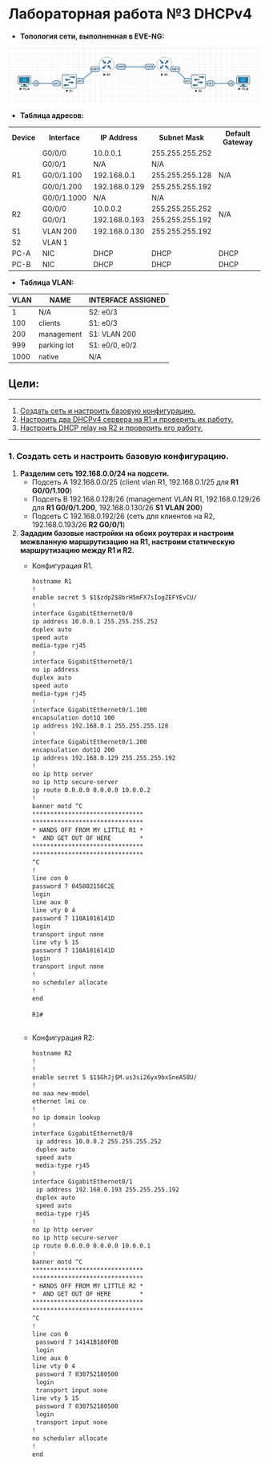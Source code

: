 # Лабораторная работа №3 DHCPv4
  - **Топология сети, выполненная в EVE-NG:**

 ![topology](https://github.com/MIranaNightshade/otus-networks/blob/main/lab3_DHCP/DHCPv4/jpeg/Topologyv4.png)
 
   
  - **Таблица адресов:**
    
<table>
   <tr>
   <th>Device</th>
        <th>Interface</th>
        <th>IP Address</th>
		<th>Subnet Mask</th>
		<th>Default Gateway</th>
   </tr>
   <tr>
   <td rowspan = 5>R1</td>
   <td>G0/0/0</td>
   <td>10.0.0.1</td>
   <td>255.255.255.252</td>
   <td rowspan = 5>N/A</td>
   </tr>
   <td>G0/0/1</td>
   <td>N/A</td>
   <td>N/A</td>
   <tr>
  <td>G0/0/1.100</td>
  <td>192.168.0.1</td>
  <td>255.255.255.128</td>

   </tr>
   <tr>
    <td>G0/0/1.200</td>
	<td>192.168.0.129</td>
  <td>255.255.255.192</td>
   </tr>
   <td>G0/0/1.1000</td>
    <td>N/A</td>
	 <td>N/A</td>
   <tr>
   <td rowspan = 2>R2</td>
   <td >G0/0/0</td>
   <td >10.0.0.2</td>
   <td >255.255.255.252</td>
   <td rowspan = 2 >N/A</td>
   </tr>
   <tr>
   <td >G0/0/1</td>
	 <td >192.168.0.193</td>
	  <td >255.255.255.192</td>
   </tr>
   <tr>
   <td >S1</td>
   <td >VLAN 200</td>
   <td >192.168.0.130</td>
   <td >255.255.255.192</td>
   <td ></td>
   </tr>
   <tr>
   <td >S2</td>
   <td >VLAN 1</td>
    <td ></td>
   <td ></td>
   <td ></td>
   </tr>
   <tr>
    <td >PC-A</td>
	<td >NIC</td>
	<td >DHCP</td>
	<td >DHCP</td>
	<td >DHCP</td>
   </tr>
	<tr>
	<td >PC-B</td>
	<td >NIC</td>
	<td >DHCP</td>
	<td >DHCP</td>
	<td >DHCP</td>
	</tr>
</table>


  - **Таблица VLAN:**

   | VLAN | NAME  | INTERFACE ASSIGNED |
  | -----| ----| -----|
  | 1 | N/A | S2: e0/3 |
  | 100 | clients | S1: e0/3 |
  | 200 | management | S1: VLAN 200   |
  | 999 | parking lot | S1: e0/0, e0/2|
  |1000 | native | N/A |

  ## Цели:
  __________________________________________________________________________________________
   1. [Создать сеть и настроить базовую конфигурацию.](#title1)
   2. [Настроить два DHCPv4 сервера на R1 и проверить их работу.](#title2)
   3. [Настроить DHCP relay на R2 и проверить его работу.](#title3)
   __________________________________________________________________________________________
   
  ### <a id="title1"> 1. Создать сеть и настроить базовую конфигурацию.</a>
  
   1. **Разделим сеть 192.168.0.0/24 на подсети.**
      - Подсеть А 192.168.0.0/25 (client vlan R1, 192.168.0.1/25 для **R1 G0/0/1.100**)
      - Подсеть В 192.168.0.128/26 (management VLAN R1, 192.168.0.129/26 для **R1 G0/0/1.200**, 192.168.0.130/26 **S1 VLAN 200**)
      - Подсеть С 192.168.0.192/26 (сеть для клиентов на R2, 192.168.0.193/26 **R2 G0/0/1**)
   2. **Зададим базовые настройки на обоих роутерах и настроим межвланную маршрутизацию на R1, настроим статическую маршрутизацию между R1 и R2.**
      - Конфигурация R1.
	       ```  
		hostname R1
		!
		enable secret 5 $1$zdpZ$8brH5mFX7sIogZEFYEvCU/
		!
		interface GigabitEthernet0/0
		 ip address 10.0.0.1 255.255.255.252
		 duplex auto
		 speed auto
		 media-type rj45
		!
		interface GigabitEthernet0/1
		 no ip address
		 duplex auto
		 speed auto
		 media-type rj45
		!
		interface GigabitEthernet0/1.100
		 encapsulation dot1Q 100
		 ip address 192.168.0.1 255.255.255.128
		!
		interface GigabitEthernet0/1.200
		 encapsulation dot1Q 200
		 ip address 192.168.0.129 255.255.255.192
		!
		no ip http server
		no ip http secure-server
		ip route 0.0.0.0 0.0.0.0 10.0.0.2
		!
		banner motd ^C
		*******************************
		*******************************
		* HANDS OFF FROM MY LITTLE R1 *
		*  AND GET OUT OF HERE        *
		*******************************
		*******************************
		^C
		!
		line con 0
		 password 7 045802150C2E
		 login
		line aux 0
		line vty 0 4
		 password 7 110A1016141D
		 login
		 transport input none
		line vty 5 15
		 password 7 110A1016141D
		 login
		 transport input none
		!
		no scheduler allocate
		!
		end
		
		R1#
	        		
      - Конфигурация R2:
      
	        
		```
		hostname R2
		!
		!
		enable secret 5 $1$GhJj$M.us3si26yx9bxSneA58U/
		!
		no aaa new-model
		ethernet lmi ce
		!
		no ip domain lookup
		!
		interface GigabitEthernet0/0
		 ip address 10.0.0.2 255.255.255.252
		 duplex auto
		 speed auto
		 media-type rj45
		!
		interface GigabitEthernet0/1
		 ip address 192.168.0.193 255.255.255.192
		 duplex auto
		 speed auto
		 media-type rj45
		!
		no ip http server
		no ip http secure-server
		ip route 0.0.0.0 0.0.0.0 10.0.0.1
		!
		banner motd ^C
		*******************************
		*******************************
		* HANDS OFF FROM MY LITTLE R2 *
		*  AND GET OUT OF HERE        *
		*******************************
		*******************************
		^C
		!
		line con 0
		 password 7 14141B180F0B
		 login
		line aux 0
		line vty 0 4
		 password 7 030752180500
		 login
		 transport input none
		line vty 5 15
		 password 7 030752180500
		 login
		 transport input none
		!
		no scheduler allocate
		!
		end  
        

   
   
